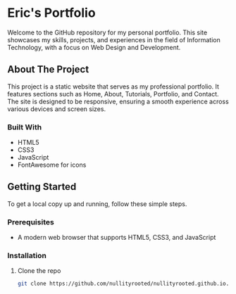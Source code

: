 # Eric's Portfolio

Welcome to the GitHub repository for my personal portfolio. This site showcases my skills, projects, and experiences in the field of Information Technology, with a focus on Web Design and Development.

## About The Project

This project is a static website that serves as my professional portfolio. It features sections such as Home, About, Tutorials, Portfolio, and Contact. The site is designed to be responsive, ensuring a smooth experience across various devices and screen sizes.

### Built With

- HTML5
- CSS3
- JavaScript
- FontAwesome for icons

## Getting Started

To get a local copy up and running, follow these simple steps.

### Prerequisites

- A modern web browser that supports HTML5, CSS3, and JavaScript

### Installation

1. Clone the repo
   ```sh
   git clone https://github.com/nullityrooted/nullityrooted.github.io.git
